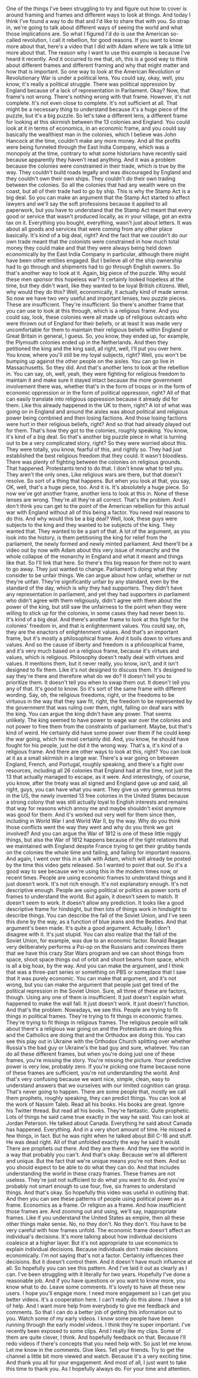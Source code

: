  One of the things I've been struggling to try and figure out how to cover is around framing and frames and different ways to look at things. And today I think I've found a way to do that and I'd like to share that with you. So strap in, we're going to talk about different ways of seeing the world and what those implications are. So what I figured I'd do is use the American so-called revolution, I call it rebellion, for good reasons. If you want to know more about that, here's a video that I did with Adam where we talk a little bit more about that. The reason why I want to use this example is because I've heard it recently. And it occurred to me that, oh, this is a good way to think about different frames and different framing and why that might matter and how that is important. So one way to look at the American Revolution or Revolutionary War is under a political lens. You could say, okay, well, you know, it's really a political struggle. There was political oppression by England because of a lack of representation in Parliament. Okay? Now, that frame's not wrong. There's nothing wrong with that frame. However, it's not complete. It's not even close to complete. It's not sufficient at all. That might be a necessary thing to understand because it's a huge piece of the puzzle, but it's a big puzzle. So let's take a different lens, a different frame for looking at this skirmish between the 13 colonies and England. You could look at it in terms of economics, in an economic frame, and you could say basically the wealthiest man in the colonies, which I believe was John Hancock at the time, couldn't make any more money. And all the profits were being funneled through the East India Company, which was a monopoly at the time, contrary to what some historians have recently said because apparently they haven't read anything. And it was a problem because the colonies were constrained in their trade, which is true by the way. They couldn't build roads legally and was discouraged by England and they couldn't own their own ships. They couldn't do their own trading between the colonies. So all the colonies that had any wealth were on the coast, but all of their trade had to go by ship. This is why the Stamp Act is a big deal. So you can make an argument that the Stamp Act started to affect lawyers and we'll say the soft professions because it applied to all paperwork, but you have to understand that the Stamp Act meant that every good or service that wasn't produced locally, as in your village, got an extra tax on it. Everything you bought, everything, wasn't just about letters. It was about all goods and services that were coming from any other place basically. It's kind of a big deal, right? And the fact that we couldn't do our own trade meant that the colonists were constrained in how much total money they could make and that they were always being held down economically by the East India Company in particular, although there might have been other entities engaged. But I believe all of the ship ownership had to go through and shipments had to go through English owners. So that's another way to look at it. Again, big piece of the puzzle. Why would these men sponsor this hopeless war? It certainly looked hopeless at the time, but they didn't want, like they wanted to be loyal British citizens. Well, why would they do this? Well, economically, it actually kind of made sense. So now we have two very useful and important lenses, two puzzle pieces. These are insufficient. They're insufficient. So there's another frame that you can use to look at this through, which is a religious frame. And you could say, look, these colonies were all made up of religious outcasts who were thrown out of England for their beliefs, or at least it was made very uncomfortable for them to maintain their religious beliefs within England or Great Britain in general, I guess. So, you know, they ended up, for example, the Plymouth colonies ended up in the Netherlands. And then they petitioned the king and the king said, all right, well, I'll put you over here. You know, where you'll still be my loyal subjects, right? Well, you won't be bumping up against the other people on the aisles. You can go live in Massachusetts. So they did. And that's another lens to look at the rebellion in. You can say, oh, well, yeah, they were fighting for religious freedom to maintain it and make sure it stayed intact because the more government involvement there was, whether that's in the form of troops or in the form of economic oppression or in the form of political oppression, right? All of that can easily translate into religious oppression because it already did for them. Like this already happened in the UK to them, right? A lot of what was going on in England and around the aisles was about political and religious power being combined and then losing factions. And those losing factions were hurt in their religious beliefs, right? And so that had already played out for them. That's how they got to the colonies, roughly speaking. You know, it's kind of a big deal. So that's another big puzzle piece in what is turning out to be a very complicated story, right? So they were worried about this. They were totally, you know, fearful of this, and rightly so. They had just established the best religious freedom that they could. It wasn't bloodless. There was plenty of fighting between the colonies on religious grounds. That happened. Protestants tend to do that. I don't know what to tell you. They aren't the only ones. Like religious wars are there, but that doesn't resolve. So sort of a thing that happens. But when you look at that, you say, OK, well, that's a huge piece, too. And it is. It's absolutely a huge piece. So now we've got another frame, another lens to look at this in. None of these lenses are wrong. They're all they're all correct. That's the problem. And I don't think you can get to the point of the American rebellion for this actual war with England without all of this being a factor. You need real reasons to do this. And why would this be a big deal? Well, look, these guys were subjects to the king and they wanted to be subjects of the king. They wanted that. They wanted to be a part of that. A lot of the argument, as you look into the history, is them petitioning the king for relief from the parliament, the newly formed and newly minted parliament. And there'll be a video out by now with Adam about this very issue of monarchy and the whole collapse of the monarchy in England and what it meant and things like that. So I'll link that here. So there's this big reason for them not to want to go away. They just wanted to change. Parliament's doing what they consider to be unfair things. We can argue about how unfair, whether or not they're unfair. They're significantly unfair by any standard, even by the standard of the day, which is why they had supporters. They didn't have any representation in parliament, and yet they had supporters in parliament who didn't agree with them religiously, didn't agree with them about the power of the king, but still saw the unfairness to the point when they were willing to stick up for the colonies, in some cases they had never been to. It's kind of a big deal. And there's another frame to look at this fight for the colonies' freedom in, and that is enlightenment values. You could say, oh, they are the enactors of enlightenment values. And that's an important frame, but it's mostly a philosophical frame. And it boils down to virtues and values. And so the cause of liberty and freedom is a philosophical frame, and it's very much based on a religious frame, because it's virtues and values, which is religious. Philosophy doesn't really deal with virtues and values. It mentions them, but it never really, you know, isn't, and it isn't designed to fix them. Like it's not designed to discuss them. It's designed to say they're there and therefore what do we do? It doesn't tell you to prioritize them. It doesn't tell you when to swap them out. It doesn't tell you any of that. It's good to know. So it's sort of the same frame with different wording. Say, oh, the religious freedoms, right, or the freedoms to be virtuous in the way that they saw fit, right, the freedom to be represented by the government that was ruling over them, right, falling on deaf ears with the king. You can argue the king didn't have any power. That seems unlikely. The king seemed to have power to wage war over the colonies and not power to free them from the constraints of parliament. Maybe, but that's kind of weird. He certainly did have some power over them if he could keep the war going, which he most certainly did. And, you know, he should have fought for his people, just he did it the wrong way. That's a, it's kind of a religious frame. And there are other ways to look at this, right? You can look at it as a small skirmish in a large war. There's a war going on between England, French, and Portugal, roughly speaking, and there's a fight over resources, including all 26 colonies that England had at the time, not just the 13 that actually managed to escape, as it were. And interestingly, of course, you know, after the treaty was all signed and England gave up and said, all right, guys, you can have what you want. They give us very generous terms in the US, the newly invented 13 free colonies in the United States because a strong colony that was still actually loyal to English interests and remains that way for reasons which annoy me and maybe shouldn't exist anymore was good for them. And it's worked out very well for them since then, including in World War I and World War II, by the way. Why do you think those conflicts went the way they went and why do you think we got involved? And you can argue the War of 1812 is one of these little niggly things, but also the War of 1812 happens because of the tight relations that we maintained with England despite France trying to get their grubby hands on the colonies the whole time and failing, and failing for important reasons. And again, I went over this in a talk with Adam, which will already be posted by the time this video gets released. So I wanted to point that out. So it's a good way to see because we're using this in the modern times now, or recent times. People are using economic frames to understand things and it just doesn't work. It's not rich enough. It's not explanatory enough. It's not descriptive enough. People are using political or politics as power sorts of frames to understand the world. But again, it doesn't seem to match. It doesn't seem to work. It doesn't allow any prediction. It looks like a good descriptive frame for hindsight, but then lots of things work in hindsight to describe things. You can describe the fall of the Soviet Union, and I've seen this done by the way, as a function of blue jeans and the Beatles. And that argument's been made. It's quite a good argument. Actually, I don't disagree with it. It's just stupid. You can also realize that the fall of the Soviet Union, for example, was due to an economic factor. Ronald Reagan very deliberately performs a Psi-op on the Russians and convinces them that we have this crazy Star Wars program and we can shoot things from space, shoot space things out of orbit and shoot beams from space, which is all a big hoax, by the way. And you can make the argument, and I think that was a three-part series or something on PBS or someplace that I saw that it was purely economic. You can make that argument, and it's not wrong, but you can make the argument that people just get tired of the political repression in the Soviet Union. Sure, all three of these are factors, though. Using any one of them is insufficient. It just doesn't explain what happened to make the wall fall. It just doesn't work. It just doesn't function. And that's the problem. Nowadays, we see this. People are trying to fit things in political frames. They're trying to fit things in economic frames. They're trying to fit things in religious frames. The religious people will talk about there's a religious war going on and the Protestants are doing this and the Catholics are doing that and the Orthodox are doing this. You can see this play out in Ukraine with the Orthodox Church splitting over whether Russia's the bad guy or Ukraine's the bad guy and sure, whatever. You can do all these different frames, but when you're doing just one of these frames, you're missing the story. You're missing the picture. Your predictive power is very low, probably zero. If you're picking one frame because none of these frames are sufficient, you're not understanding the world. And that's very confusing because we want nice, simple, clean, easy to understand answers that we ourselves with our limited cognition can grasp. That's never going to happen. There are some people that, mostly we call them prophets, roughly speaking, they can predict things. You can look at the work of Nassim Taleb. Read all his books. His books are great. Ignore his Twitter thread. But read all his books. They're fantastic. Quite prophetic. Lots of things he said came true exactly in the way he said. You can look at Jordan Peterson. He talked about Canada. Everything he said about Canada has happened. Everything. And in a very short amount of time. He missed a few things, in fact. But he was right when he talked about Bill C-16 and stuff. He was dead right. All of that unfolded exactly the way he said it would. There are prophets out there. And they are there. And they see the world in a way that probably you can't. And that's okay. Because we're all different and unique. But the fact that we're unique means you're not them. And so you should expect to be able to do what they can do. And that includes understanding the world in these crazy frames. These frames are not useless. They're just not sufficient to do what you want to do. And you're probably not smart enough to use four, five, six frames to understand things. And that's okay. So hopefully this video was useful in outlining that. And then you can see these patterns of people using political power as a frame. Economics as a frame. Or religion as a frame. And how insufficient those frames are. And zooming out and using, we'll say, inappropriate frames. Like if you understand the United States as empire, then all these other things make sense. No, no they don't. No they don't. You have to be very careful with how frames unfold. The economic frame doesn't affect an individual's decisions. It's more talking about how individual decisions coalesce at a higher layer. But it's not appropriate to use economics to explain individual decisions. Because individuals don't make decisions economically. I'm not saying that's not a factor. Certainly influences their decisions. But it doesn't control them. And it doesn't have much influence at all. So hopefully you can see this pattern. And I've laid it out as clearly as I can. I've been struggling with it literally for two years. Hopefully I've done a reasonable job. And if you have questions or you want to know more, you know what to do. Leave some comments. It's lovely to have all these new users. I hope you'll engage more. I need more engagement so I can get you better videos. It's a cooperation here. I can't really do this alone. I have a lot of help. And I want more help from everybody to give me feedback and comments. So that I can do a better job of getting this information out to you. Watch some of my early videos. I know some people have been running through the early model videos. I think they're super important. I've recently been exposed to some clips. And I really like my clips. Some of them are quite clever, I think. And hopefully feedback on that. Because I'll redo videos if there's concepts that you need help with. So just let me know. Let me know in the comments. Give likes. Tell your friends. Try to get the channel a little bit more viewed and watch. Because it's a very exciting time. And thank you all for your engagement. And most of all, I just want to take this time to thank you. As I hopefully always do. For your time and attention.